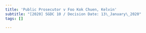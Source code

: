 ```yaml
---
title: 'Public Prosecutor v Foo Kok Chuen, Kelvin'
subtitle: "[2020] SGDC 10 / Decision Date: 13\_January\_2020"
tags: []

---
```

